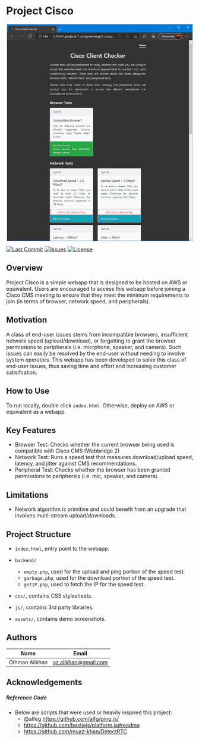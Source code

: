 Project Cisco
=============

<p align="center">
  <img align="middle" width=500 src="assets/demo.png">
</p>

[![Last Commit](https://img.shields.io/github/last-commit/othmanempire/project_cisco)](https://github.com/OthmanEmpire/project_cisco)
[![Issues](https://img.shields.io/github/issues-raw/othmanempire/project_cisco)](https://github.com/OthmanEmpire/project_cisco)
[![License](https://img.shields.io/github/license/othmanempire/project_cisco)](https://github.com/OthmanEmpire/project_cisco)


Overview
--------
Project Cisco is a simple webapp that is designed to be hosted on AWS or equivalent. Users are encouraged to access 
this webapp before joining a Cisco CMS meeting to ensure that they meet the minimum requirements to join (in terms of 
browser, network speed, and peripherals).


Motivation
----------
A class of end-user issues stems from incompatible browsers, insufficient network speed (upload/download), or forgetting to grant the browser permissions to peripherals (i.e. micrphone, speaker, and camera). Such issues can easily be resolved by the end-user without needing to involve system operators. This webapp has been developed to solve this class of end-user issues, thus saving time and effort and increasing customer satisifcation.


How to Use
----------
To run locally, double click `index.html`. Otherwise, deploy on AWS or equivalent as a webapp.


Key Features
------------
- Browser Test: Checks whether the current browser being used is compatible with Cisco CMS (Webbridge 2)
- Network Test: Runs a speed test that measures download/upload speed, latency, and jitter against CMS recommendations.
- Peripheral Test: Checks whether the browser has been granted permissions to peripherals (i.e. mic, speaker, and camera).


Limitations
-----------
- Network algorithm is primitive and could benefit from an upgrade that involves multi-stream upload/downloads.


Project Structure
-----------------
- `index.html`, entry point to the webapp.

- `backend/`
    - `empty.php`, used for the upload and ping portion of the speed test.
    - `garbage.php`, used for the download portion of the speed test.
    - `getIP.php`, used to fetch the IP for the speed test.

- `css/`, contains CSS stylesheets.
- `js/`, contains 3rd party libraries.
- `assets/`, contains demo screenshots.


Authors
-------
|      Name      |           Email           | 
| -------------- |:-------------------------:| 
| Othman Alikhan |    oz.alikhan@gmail.com   | 


Acknowledgements
----------------
##### Reference Code
- Below are scripts that were used or heavily inspired this project:
    - @alfeg https://github.com/alfg/ping.js/
    - https://github.com/bestiejs/platform.js#readme
    - https://github.com/muaz-khan/DetectRTC
